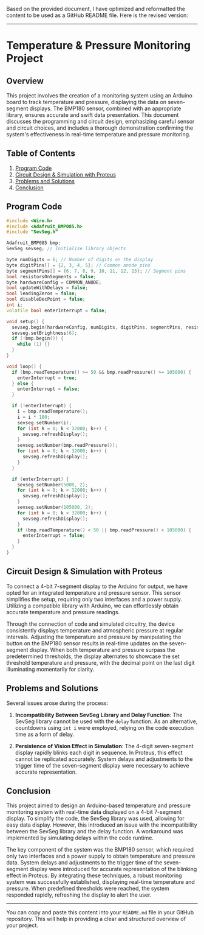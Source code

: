 Based on the provided document, I have optimized and reformatted the content to be used as a GitHub README file. Here is the revised version:

---

# Temperature & Pressure Monitoring Project

## Overview

This project involves the creation of a monitoring system using an Arduino board to track temperature and pressure, displaying the data on seven-segment displays. The BMP180 sensor, combined with an appropriate library, ensures accurate and swift data presentation. This document discusses the programming and circuit design, emphasizing careful sensor and circuit choices, and includes a thorough demonstration confirming the system's effectiveness in real-time temperature and pressure monitoring.

## Table of Contents

1. [Program Code](#program-code)
2. [Circuit Design & Simulation with Proteus](#circuit-design--simulation-with-proteus)
3. [Problems and Solutions](#problems-and-solutions)
4. [Conclusion](#conclusion)

## Program Code

```cpp
#include <Wire.h>
#include <Adafruit_BMP085.h>
#include "SevSeg.h"

Adafruit_BMP085 bmp;
SevSeg sevseg; // Initialize library objects

byte numDigits = 6; // Number of digits on the display
byte digitPins[] = {2, 3, 4, 5}; // Common anode pins
byte segmentPins[] = {6, 7, 8, 9, 10, 11, 12, 13}; // Segment pins
bool resistorsOnSegments = false;
byte hardwareConfig = COMMON_ANODE;
bool updateWithDelays = false;
bool leadingZeros = false;
bool disableDecPoint = false;
int i;
volatile bool enterInterrupt = false;

void setup() {
  sevseg.begin(hardwareConfig, numDigits, digitPins, segmentPins, resistorsOnSegments, updateWithDelays, leadingZeros, disableDecPoint);
  sevseg.setBrightness(6);
  if (!bmp.begin()) {
    while (1) {}
  }
}

void loop() {
  if (bmp.readTemperature() >= 50 && bmp.readPressure() >= 105000) {
    enterInterrupt = true;
  } else {
    enterInterrupt = false;
  }

  if (!enterInterrupt) {
    i = bmp.readTemperature();
    i = i * 100;
    sevseg.setNumber(i);
    for (int k = 0; k < 32000; k++) {
      sevseg.refreshDisplay();
    }
    sevseg.setNumber(bmp.readPressure());
    for (int k = 0; k < 32000; k++) {
      sevseg.refreshDisplay();
    }
  }

  if (enterInterrupt) {
    sevseg.setNumber(5000, 2);
    for (int k = 0; k < 32000; k++) {
      sevseg.refreshDisplay();
    }
    sevseg.setNumber(105000, 2);
    for (int k = 0; k < 32000; k++) {
      sevseg.refreshDisplay();
    }
    if (bmp.readTemperature() < 50 || bmp.readPressure() < 105000) {
      enterInterrupt = false;
    }
  }
}
```

## Circuit Design & Simulation with Proteus

To connect a 4-bit 7-segment display to the Arduino for output, we have opted for an integrated temperature and pressure sensor. This sensor simplifies the setup, requiring only two interfaces and a power supply. Utilizing a compatible library with Arduino, we can effortlessly obtain accurate temperature and pressure readings.

Through the connection of code and simulated circuitry, the device consistently displays temperature and atmospheric pressure at regular intervals. Adjusting the temperature and pressure by manipulating the button on the BMP180 sensor results in real-time updates on the seven-segment display. When both temperature and pressure surpass the predetermined thresholds, the display alternates to showcase the set threshold temperature and pressure, with the decimal point on the last digit illuminating momentarily for clarity.

## Problems and Solutions

Several issues arose during the process:

1. **Incompatibility Between SevSeg Library and Delay Function**: The SevSeg library cannot be used with the `delay` function. As an alternative, countdowns using `int i` were employed, relying on the code execution time as a form of delay.

2. **Persistence of Vision Effect in Simulation**: The 4-digit seven-segment display rapidly blinks each digit in sequence. In Proteus, this effect cannot be replicated accurately. System delays and adjustments to the trigger time of the seven-segment display were necessary to achieve accurate representation.

## Conclusion

This project aimed to design an Arduino-based temperature and pressure monitoring system with real-time data displayed on a 4-bit 7-segment display. To simplify the code, the SevSeg library was used, allowing for easy data display. However, this introduced an issue with the incompatibility between the SevSeg library and the delay function. A workaround was implemented by simulating delays within the code runtime.

The key component of the system was the BMP180 sensor, which required only two interfaces and a power supply to obtain temperature and pressure data. System delays and adjustments to the trigger time of the seven-segment display were introduced for accurate representation of the blinking effect in Proteus. By integrating these techniques, a robust monitoring system was successfully established, displaying real-time temperature and pressure. When predefined thresholds were reached, the system responded rapidly, refreshing the display to alert the user.

---

You can copy and paste this content into your `README.md` file in your GitHub repository. This will help in providing a clear and structured overview of your project.
